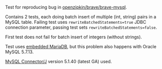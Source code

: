 Test for reproducing bug in [openzipkin/brave/brave-mysql](https://github.com/openzipkin/brave/tree/master/brave-mysql).

Contains 2 tests, each doing batch insert of multiple (int, string) pairs in a MySQL table.
Failing test uses `rewriteBatchedStatements=true` JDBC connection parameter, 
passing test sets `rewriteBatchedStatements=false`.

First test does not fail for batch insert of integers (without strings).
 
Test uses [embedded MariaDB](https://github.com/vorburger/MariaDB4j), 
but this problem also happens with Oracle MySQL 5.7.13.

[MySQL Connector/J](https://dev.mysql.com/downloads/connector/j/) version 5.1.40 (latest GA) used.

